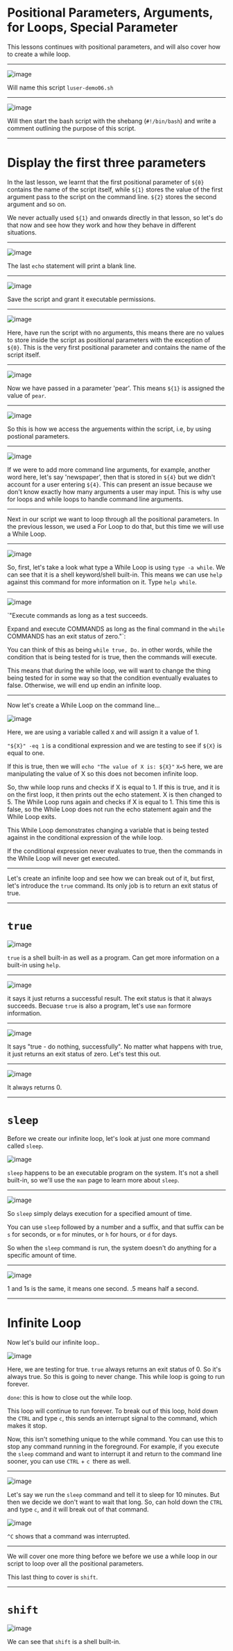 # Positional Parameters, Arguments, for Loops, Special Parameter 

This lessons continues with positional parameters, and will also cover how to create a while loop.

---

![image](https://user-images.githubusercontent.com/107522496/209114874-a3db81cf-4e17-4f31-b679-8378994017b3.png)

Will name this script `luser-demo06.sh` 

---

![image](https://user-images.githubusercontent.com/107522496/209115337-dc2ea4fe-853d-4468-bbea-77376fb23bb0.png)

Will then start the bash script with the shebang (`#!/bin/bash`) and write  a comment outlining the purpose of this script.

---

# Display the first three parameters 

In the last lesson, we learnt that the first positional parameter of `${0}` contains the name of the script itself, while `${1}` stores the value of the first argument pass to the script on the command line. `${2}` stores the second argument and so on.

We never actually used `${1}` and onwards directly in that lesson, so let's do that now and see how they work and how they behave in different situations. 

---

![image](https://user-images.githubusercontent.com/107522496/209116329-2db7c777-4a32-4cb9-a723-3889e82b05fe.png)

The last `echo` statement will print a blank line. 

---

![image](https://user-images.githubusercontent.com/107522496/209116550-dc245bab-6259-425e-bcd5-eb5eecfe3e54.png)

Save the script and grant it executable permissions.

---

![image](https://user-images.githubusercontent.com/107522496/209119264-bef099d6-a736-47ba-816d-b4772f3a231e.png)

Here, have run the script with no arguments, this means there are no values to store inside the script as positional parameters with the exception of `${0}`. This is the very first positional parameter and contains the name of the script itself. 

---

![image](https://user-images.githubusercontent.com/107522496/209119955-991413a0-8fab-4cb9-85a5-673e2402e5b6.png)

Now we have passed in a parameter 'pear'. This means `${1}` is assigned the value of `pear`.

---

![image](https://user-images.githubusercontent.com/107522496/209122043-c71ae226-25b3-4eed-b76a-ce96659caaa2.png)

So this is how we access the arguements within the script, i.e, by using postional parameters.   

---

![image](https://user-images.githubusercontent.com/107522496/209122837-fc52ac1e-6d8f-4a3e-b15f-67de844843d8.png)

If we were to add more command line arguments, for example, another word here, let's say 'newspaper', then that is stored in `${4}` but we didn't account for a user entering `${4}`. This can present an issue because we don't know exactly how many arguments a user may input. This is why use for loops and while loops to handle command line arguments.

---

Next in our script we want to loop through all the positional parameters. In the previous lesson, we used a For Loop to do that, but this time we will use a While Loop.
 
 ---
 
 ![image](https://user-images.githubusercontent.com/107522496/209124707-115f62a4-bd69-420a-b1d4-418942e01874.png)

So, first, let's take a look what type a While Loop is using `type -a while`. We can see that it is a shell keyword/shell built-in. This means we can use `help` against this command for more information on it. Type `help while`.

---

![image](https://user-images.githubusercontent.com/107522496/209125541-5c48fada-a1f7-45e9-a265-c9d607098c45.png)

`"Execute commands as long as a test succeeds.

Expand and execute COMMANDS as long as the final command in the `while` COMMANDS has an exit status of zero."`: 

You can think of this as being `while true, Do.` in other words, while the condition that is being tested for is true, then the commands will execute.

This means that during the while loop, we will want to change the thing being tested for in some way so that the condition eventually evaluates to false. Otherwise, we will end up endin an infinite loop.

---

Now let's create a While Loop on the command line...

![image](https://user-images.githubusercontent.com/107522496/209128297-8e09ee40-aef4-401a-8c01-3428fe5410f1.png)

Here, we are using a variable called `X` and will assign it a value of 1. 

`"${X}" -eq 1` is a conditional expression and we are testing to see if `${X}` is equal to one.

If this is true, then we will `echo "The value of X is: ${X}"`
`X=5` here, we are manipulating the value of X so this does not becomen infinite loop. 


So, thw while loop runs and checks if X is equal to 1. If this is true, and it is on the first loop, it then prints out the echo statement. X is then changed to 5. The While Loop runs again and checks if X is equal to 1. This time this is false, so the While Loop does not run the echo statement again and the While Loop exits.

This While Loop demonstrates changing a variable that is being tested against in the conditional expression of the while loop.

If the conditional expression never evaluates to true, then the commands in the While Loop will never get executed.

---

Let's create an infinite loop and see how we can break out of it, but first, let's introduce the `true` command. Its only job is to return an exit status of true. 
  
---

# `true`

![image](https://user-images.githubusercontent.com/107522496/209134500-667f1993-c20d-4b69-884c-a07b98656c0a.png)

`true` is a shell built-in as well as a program. Can get more information on a built-in using `help`.

---

![image](https://user-images.githubusercontent.com/107522496/209134715-dd96a069-0bee-4312-b9b7-3d201a724f49.png)

it says it just returns a successful result. The exit status is that it always succeeds. Becuase `true` is also a program, let's use `man` formore information.

---

![image](https://user-images.githubusercontent.com/107522496/209134923-56743706-4ced-493d-b8ba-4d133bbed37c.png)

It says "true - do nothing, successfully". No matter what happens with true, it just returns an exit status of zero. Let's test this out.

---

![image](https://user-images.githubusercontent.com/107522496/209135202-12762838-f1a9-47bc-9b28-6d96907dbe8c.png)

It always returns 0. 

---

# `sleep`

Before we create our infinite loop, let's look at just one more command called `sleep`.

![image](https://user-images.githubusercontent.com/107522496/209135482-57b472ef-3a77-49a0-bad0-8c1814e22998.png)

`sleep` happens to be an executable program on the system. It's not a shell built-in, so we'll use the `man` page to learn more about `sleep`.

---

![image](https://user-images.githubusercontent.com/107522496/209135677-3a60f728-e6d9-4a41-a5ac-3bd75ecf067e.png)

So `sleep` simply delays execution for a specified amount of time.

You can use `sleep` followed by a number and a suffix, and that suffix can be `s` for seconds, or `m` for minutes,
or `h` for hours, or `d` for days.

So when the `sleep` command is run, the system doesn't do anything for a specific amount of time.

---

![image](https://user-images.githubusercontent.com/107522496/209137534-b1f88397-b80d-4c07-9ba8-e19a85a00967.png)

1 and 1s is the same, it means one second. .5 means half a second.

---

# Infinite Loop

Now let's build our infinite loop..

![image](https://user-images.githubusercontent.com/107522496/209138629-5b619d1f-69a4-41ea-9bf5-24f96607b0dd.png)

Here, we are testing for true. `true` always returns an exit status of 0. So it's always true. So this is going to never change. This while loop is going to run forever.

`done`: this is how to close out the while loop. 

This loop will continue to run forever. To break out of this loop, hold down the `CTRL` and type `c`, this sends an interrupt signal to the command, which makes it stop.

Now, this isn't something unique to the while command. You can use this to stop any command running in the foreground.
For example, if you execute the `sleep` command and want to interrupt it and return to the command line sooner, you can use `CTRL` + `c `there as well.

---

![image](https://user-images.githubusercontent.com/107522496/209139627-e4343b7f-7cd5-4928-b303-6d150579ee89.png)

Let's say we run the `sleep` command and tell it to sleep for 10 minutes. But then we decide we don't want to wait that long.
So, can hold down the `CTRL` and type `c`, and it will break out of that command. 

![image](https://user-images.githubusercontent.com/107522496/209139931-c37842dc-bfa8-4234-bd94-1a9c8218d211.png)

`^C` shows that a command was interrupted.

---

We will cover one more thing before we before we use a while loop in our script to loop over all the positional parameters.

This last thing to cover is `shift`.

---

# `shift`

![image](https://user-images.githubusercontent.com/107522496/209140389-2b0b0182-eb92-46d4-86b7-50d0a11ce58e.png)

We can see that `shift` is a shell built-in.







































